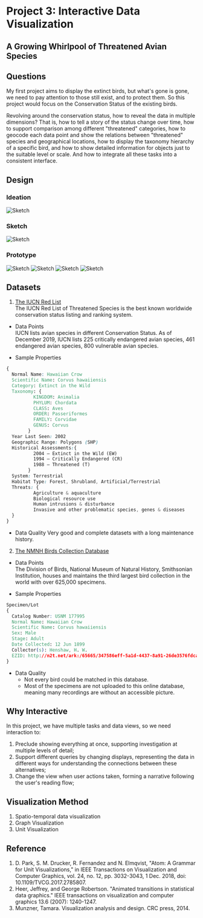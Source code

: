 # Project 3: Interactive Data Visualization
## A Growing Whirlpool of Threatened Avian Species

## Questions
My first project aims to display the extinct birds, but what's gone is gone, we need to pay attention to those still exist, and to protect them. So this project would focus on the Conservation Status of the existing birds.

Revolving around the conservation status, how to reveal the data in multiple dimensions? That is, how to tell a story of the status change over time, how to support comparison among different "threatened" categories, how to geocode each data point and show the relations between "threatened" species and geographical locations, how to display the taxonomy hierarchy of a specific bird, and how to show detailed information for objects just to the suitable level or scale. And how to integrate all these tasks into a consistent interface.

## Design 
### Ideation
![Sketch](./img/ideation.jpg)

### Sketch
![Sketch](./img/sketch.png)

### Prototype
![Sketch](./img/default.png)
![Sketch](./img/bar.png)
![Sketch](./img/click.png)
![Sketch](./img/network.png)

## Datasets
1. [The IUCN Red List](https://www.iucnredlist.org)  
The IUCN Red List of Threatened Species is the best known worldwide conservation status listing and ranking system. 

- Data Points  
IUCN lists avian species in different Conservation Status. As of December 2019, IUCN lists 225 critically endangered avian species, 461 endangered avian species, 800 vulnerable avian species. 

- Sample Properties 
```CSS
{
  Normal Name: Hawaiian Crow
  Scientific Name: Corvus hawaiiensis
  Category: Extinct in the Wild
  Taxonomy: {
          KINGDOM: Animalia
          PHYLUM: Chordata
          CLASS: Aves
          ORDER: Passeriformes
          FAMILY: Corvidae
          GENUS: Corvus
        }
  Year Last Seen: 2002
  Geographic Range: Polygons (SHP)
  Historical Assessments:{
          2004 — Extinct in the Wild (EW)
          1994 — Critically Endangered (CR)
          1988 — Threatened (T)
        }
  System: Terrestrial
  Habitat Type: Forest, Shrubland, Artificial/Terrestrial
  Threats: {
          Agriculture & aquaculture
          Biological resource use
          Human intrusions & disturbance
          Invasive and other problematic species, genes & diseases
  }
}
```
- Data Quality
Very good and complete datasets with a long maintenance history.

2. [The NMNH Birds Collection Database](https://collections.nmnh.si.edu/search/birds/)
- Data Points  
The Division of Birds, National Museum of Natural History, Smithsonian Institution, houses and maintains the third largest bird collection in the world with over 625,000 specimens.

- Sample Properties
```CSS
Specimen/Lot
{
  Catalog Number: USNM 177995
  Normal Name: Hawaiian Crow
  Scientific Name: Corvus hawaiiensis
  Sex: Male
  Stage: Adult
  Date Collected: 12 Jun 1899
  Collector(s):	Henshaw, H. W.
  EZID:	http://n2t.net/ark:/65665/347586eff-5a1d-4437-8a91-26de3576fdca
}
```

- Data Quality
  - Not every bird could be matched in this database. 
  - Most of the specimens are not uploaded to this online database, meaning many recordings are without an accessible picture.

## Why Interactive
In this project, we have multiple tasks and data views, so we need interaction to:
1. Preclude showing everything at once, supporting investigation at multiple levels of detail;
2. Support different queries by changing displays, representing the data in different ways for understanding the connections between these alternatives;
3. Change the view when user actions taken, forming a narrative following the user's reading flow;

## Visualization Method
1. Spatio-temporal data visualization
2. Graph Visualization
3. Unit Visualization

## Reference
1. D. Park, S. M. Drucker, R. Fernandez and N. Elmqvist, "Atom: A Grammar for Unit Visualizations," in IEEE Transactions on Visualization and Computer Graphics, vol. 24, no. 12, pp. 3032-3043, 1 Dec. 2018, doi: 10.1109/TVCG.2017.2785807.
2. Heer, Jeffrey, and George Robertson. "Animated transitions in statistical data graphics." IEEE transactions on visualization and computer graphics 13.6 (2007): 1240-1247.
3. Munzner, Tamara. Visualization analysis and design. CRC press, 2014.